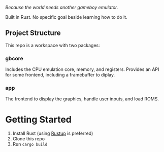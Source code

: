 *Because the world needs another gameboy emulator.*

Built in Rust. No specific goal beside learning how to do it.

## Project Structure
This repo is a workspace with two packages:

### gbcore

Includes the CPU emulation core, memory, and registers. Provides an API for some frontend, including a framebuffer to diplay.

### app

The frontend to display the graphics, handle user inputs, and load ROMS.

# Getting Started

1. Install Rust (using [Rustup](https://www.rust-lang.org/learn/get-started) is preferred)
2. Clone this repo
3. Run `cargo build`
